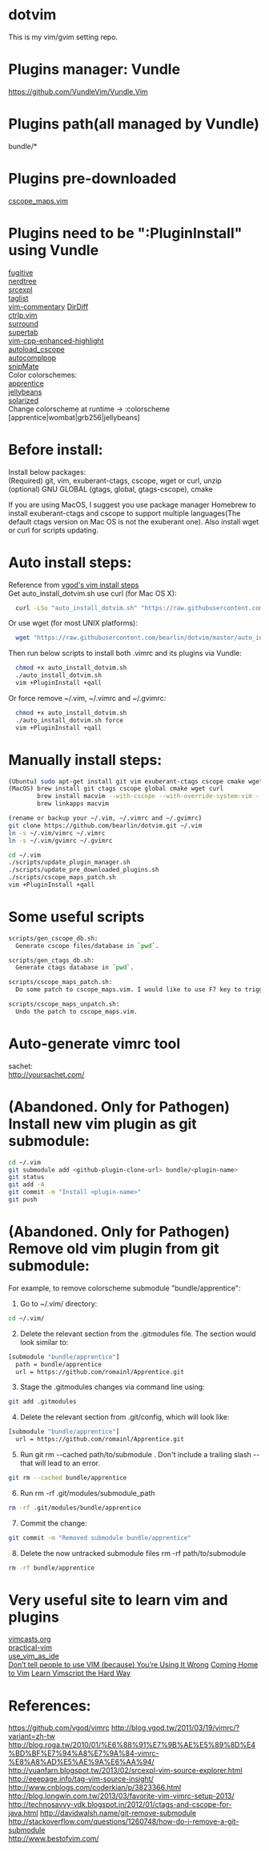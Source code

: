 # dotvim
This is my vim/gvim setting repo.  

# Plugins manager: Vundle
https://github.com/VundleVim/Vundle.Vim

# Plugins path(all managed by Vundle)
bundle/*  

# Plugins pre-downloaded
[cscope_maps.vim](http://cscope.sourceforge.net/cscope_vim_tutorial.html)  

# Plugins need to be ":PluginInstall" using Vundle
[fugitive](http://www.vim.org/scripts/script.php?script_id=2975)  
[nerdtree](http://www.vim.org/scripts/script.php?script_id=1658)  
[srcexpl](http://www.vim.org/scripts/script.php?script_id=217)  
[taglist](http://www.vim.org/scripts/script.php?script_id=273)  
[vim-commentary](https://github.com/tpope/vim-commentary)
[DirDiff](http://www.vim.org/scripts/script.php?script_id=102)  
[ctrlp.vim](http://www.vim.org/scripts/script.php?script_id=373)  
[surround](http://www.vim.org/scripts/script.php?script_id=1697)  
[supertab](http://www.vim.org/scripts/script.php?script_id=1643)  
[vim-cpp-enhanced-highlight](http://www.vim.org/scripts/script.php?script_id=4617)  
[autoload_cscope](http://vim.sourceforge.net/scripts/script.php?script_id=157)  
[autocomplpop](http://www.vim.org/scripts/script.php?script_id=1879)  
[snipMate](https://github.com/garbas/vim-snipmate)  
Color colorschemes:  
[apprentice](http://www.vim.org/scripts/script.php?script_id=4905)  
[jellybeans](https://github.com/nanotech/jellybeans.vim)  
[solarized](http://ethanschoonover.com/solarized)  
Change colorscheme at runtime -> :colorscheme [apprentice|wombat|grb256|jellybeans]  

# Before install:
Install below packages:  
(Required) git, vim, exuberant-ctags, cscope, wget or curl, unzip  
(optional) GNU GLOBAL (gtags, global, gtags-cscope), cmake  

If you are using MacOS, I suggest you use package manager Homebrew to install exuberant-ctags and cscope to support multiple languages(The default ctags version on Mac OS is not the exuberant one). Also install wget or curl for scripts updating.  

# Auto install steps:  
Reference from [vgod's vim install steps](https://github.com/vgod/vimrc)  
Get auto_install_dotvim.sh use curl (for Mac OS X):  
```sh
  curl -LSo "auto_install_dotvim.sh" "https://raw.githubusercontent.com/bearlin/dotvim/master/auto_install_dotvim.sh"
```
Or use wget (for most UNIX platforms):  
```sh
  wget "https://raw.githubusercontent.com/bearlin/dotvim/master/auto_install_dotvim.sh" -O "auto_install_dotvim.sh" 
```
Then run below scripts to install both .vimrc and its plugins via Vundle:  
```sh
  chmod +x auto_install_dotvim.sh
  ./auto_install_dotvim.sh
  vim +PluginInstall +qall
```
Or force remove ~/.vim, ~/.vimrc and ~/.gvimrc:  
```sh
  chmod +x auto_install_dotvim.sh
  ./auto_install_dotvim.sh force
  vim +PluginInstall +qall
```

# Manually install steps:  
```sh
(Ubuntu) sudo apt-get install git vim exuberant-ctags cscope cmake wget curl unzip 
(MacOS) brew install git ctags cscope global cmake wget curl
        brew install macvim --with-cscope --with-override-system-vim --with-python3
        brew linkapps macvim

(rename or backup your ~/.vim, ~/.vimrc and ~/.gvimrc)
git clone https://github.com/bearlin/dotvim.git ~/.vim
ln -s ~/.vim/vimrc ~/.vimrc
ln -s ~/.vim/gvimrc ~/.gvimrc

cd ~/.vim
./scripts/update_plugin_manager.sh
./scripts/update_pre_downloaded_plugins.sh
./scripts/cscope_maps_patch.sh
vim +PluginInstall +qall
```

# Some useful scripts
```sh
scripts/gen_cscope_db.sh:  
  Generate cscope files/database in `pwd`.  

scripts/gen_ctags_db.sh:  
  Generate ctags database in `pwd`.  

scripts/cscope_maps_patch.sh:  
  Do some patch to cscope_maps.vim. I would like to use F7 key to trigger cscope key mapping.  

scripts/cscope_maps_unpatch.sh:  
  Undo the patch to cscope_maps.vim.   
```

# Auto-generate vimrc tool
sachet:  
http://yoursachet.com/  

# (Abandoned. Only for Pathogen) Install new vim plugin as git submodule:
```sh
cd ~/.vim
git submodule add <github-plugin-clone-url> bundle/<plugin-name>
git status
git add -A
git commit -m "Install <plugin-name>"
git push
```

# (Abandoned. Only for Pathogen) Remove old vim plugin from git submodule:
For example, to remove colorscheme submodule "bundle/apprentice":  
1. Go to ~/.vim/ directory:
```sh
cd ~/.vim/
```
2. Delete the relevant section from the .gitmodules file.  The section would look similar to:  
```sh
[submodule "bundle/apprentice"]
  path = bundle/apprentice
  url = https://github.com/romainl/Apprentice.git
```
3. Stage the .gitmodules changes via command line using:  
```sh
git add .gitmodules
```
4. Delete the relevant section from .git/config, which will look like:  
```sh
[submodule "bundle/apprentice"]
  url = https://github.com/romainl/Apprentice.git
```
5. Run git rm --cached path/to/submodule .  Don't include a trailing slash -- that will lead to an error.  
```sh
git rm --cached bundle/apprentice
```
6. Run rm -rf .git/modules/submodule_path  
```sh
rm -rf .git/modules/bundle/apprentice
```
7. Commit the change:  
```sh
git commit -m "Removed submodule bundle/apprentice"
```
8. Delete the now untracked submodule files rm -rf path/to/submodule  
```sh
rm -rf bundle/apprentice
```

# Very useful site to learn vim and plugins
[vimcasts.org](http://vimcasts.org/)  
[practical-vim](https://pragprog.com/book/dnvim/practical-vim)  
[use_vim_as_ide](https://github.com/yangyangwithgnu/use_vim_as_ide/blob/master/README.md)  
[Don’t tell people to use VIM (because) You’re Using It Wrong](http://antjanus.com/blog/thoughts-and-opinions/use-vim/)
[Coming Home to Vim](http://stevelosh.com/blog/2010/09/coming-home-to-vim/)
[Learn Vimscript the Hard Way](http://learnvimscriptthehardway.stevelosh.com/)

# References:  
  https://github.com/vgod/vimrc
  http://blog.vgod.tw/2011/03/19/vimrc/?variant=zh-tw  
  http://blog.roga.tw/2010/01/%E6%88%91%E7%9B%AE%E5%89%8D%E4%BD%BF%E7%94%A8%E7%9A%84-vimrc-%E8%A8%AD%E5%AE%9A%E6%AA%94/  
  http://yuanfarn.blogspot.tw/2013/02/srcexpl-vim-source-explorer.html
  http://eeepage.info/tag-vim-source-insight/
  http://www.cnblogs.com/coderkian/p/3823366.html
  http://blog.longwin.com.tw/2013/03/favorite-vim-vimrc-setup-2013/
  http://technosavvy-vdk.blogspot.in/2012/01/ctags-and-cscope-for-java.html 
  http://davidwalsh.name/git-remove-submodule  
  http://stackoverflow.com/questions/1260748/how-do-i-remove-a-git-submodule  
  http://www.bestofvim.com/
  

